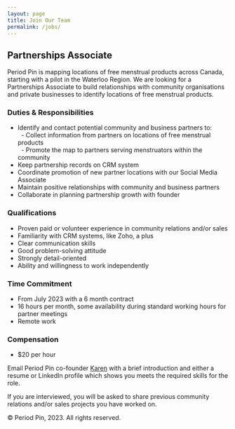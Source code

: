 ```yaml
---
layout: page
title: Join Our Team
permalink: /jobs/
---
```


## Partnerships Associate

Period Pin is mapping locations of free menstrual products across Canada, starting with a pilot in the Waterloo Region. We are looking for a Partnerships Associate to build relationships with community organisations and private businesses to identify locations of free menstrual products.


### Duties & Responsibilities

- Identify and contact potential community and business partners to:
  <br>&nbsp;&nbsp;- Collect information from partners on locations of free menstrual products
  <br>&nbsp;&nbsp;- Promote the map to partners serving menstruators within the community
- Keep partnership records on CRM system
- Coordinate promotion of new partner locations with our Social Media Associate
- Maintain positive relationships with community and business partners
- Collaborate in planning partnership growth with founder


### Qualifications

- Proven paid or volunteer experience in community relations and/or sales
- Familiarity with CRM systems, like Zoho, a plus
- Clear communication skills
- Good problem-solving attitude
- Strongly detail-oriented
- Ability and willingness to work independently


### Time Commitment

- From July 2023 with a 6 month contract
- 16 hours per month, some availability during standard working hours for partner meetings
- Remote work


### Compensation

- $20 per hour


Email Period Pin co-founder [Karen](mailto:findfreeproducts@periodpin.ca) with a brief introduction and either a resume or LinkedIn profile which shows you meets the required skills for the role.

If you are interviewed, you will be asked to share previous community relations and/or sales projects you have worked on.


© Period Pin, 2023. All rights reserved.